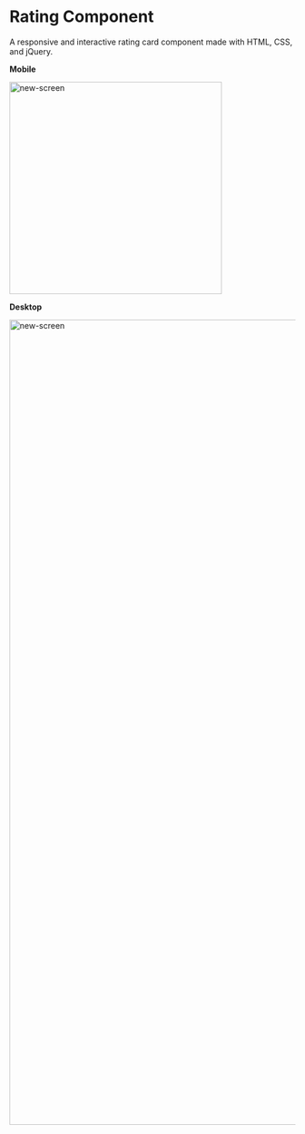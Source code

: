 # Rating Component

A responsive and interactive rating card component made with HTML, CSS, and jQuery.

**Mobile**

<img width="374" alt="new-screen" src="https://github.com/briannarenni/rating-component/assets/69635579/8dedc63d-5ebd-4635-b767-5fb0e9643463">

**Desktop**

<img width="1419" alt="new-screen" src="https://github.com/briannarenni/rating-component/assets/69635579/754f492f-b263-4b95-99eb-272815c0e623">
